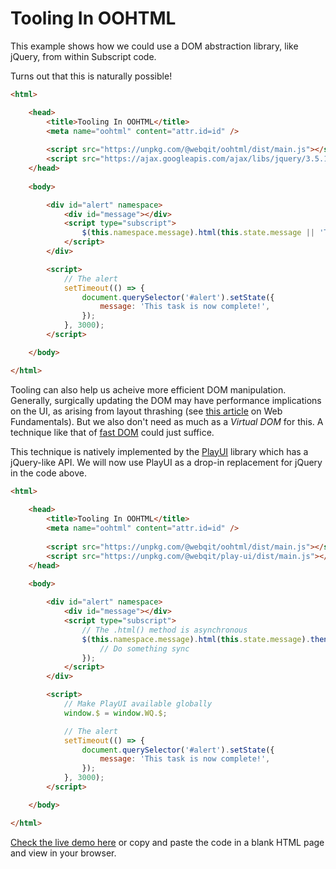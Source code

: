 # Tooling In OOHTML

This example shows how we could use a DOM abstraction library, like jQuery, from within Subscript code.

Turns out that this is naturally possible!

```html
<html>

    <head>
        <title>Tooling In OOHTML</title>
        <meta name="oohtml" content="attr.id=id" />
        
        <script src="https://unpkg.com/@webqit/oohtml/dist/main.js"></script>
        <script src="https://ajax.googleapis.com/ajax/libs/jquery/3.5.1/jquery.min.js"></script>
    </head>
        
    <body>

        <div id="alert" namespace>
            <div id="message"></div>
            <script type="subscript">
                $(this.namespace.message).html(this.state.message || 'Task pending...');
            </script>
        </div>

        <script>
            // The alert
            setTimeout(() => {
                document.querySelector('#alert').setState({
                    message: 'This task is now complete!',
                });
            }, 3000);
        </script>

    </body>

</html>
```

Tooling can also help us acheive more efficient DOM manipulation. Generally, surgically updating the DOM may have performance implications on the UI, as arising from layout thrashing (see [this article](https://developers.google.com/web/fundamentals/performance/rendering/avoid-large-complex-layouts-and-layout-thrashing) on Web Fundamentals). But we also don't need as much as a *Virtual DOM* for this. A technique like that of [fast DOM](https://github.com/wilsonpage/fastdom) could just suffice.

This technique is natively implemented by the [PlayUI](https://webqit.io/tooling/play-ui) library which has a jQuery-like API. We will now use PlayUI as a drop-in replacement for jQuery in the code above.
 
```html
<html>
    
    <head>
        <title>Tooling In OOHTML</title>
        <meta name="oohtml" content="attr.id=id" />
        
        <script src="https://unpkg.com/@webqit/oohtml/dist/main.js"></script>
        <script src="https://unpkg.com/@webqit/play-ui/dist/main.js"></script>
    </head>
            
    <body>

        <div id="alert" namespace>
            <div id="message"></div>
            <script type="subscript">
                // The .html() method is asynchronous
                $(this.namespace.message).html(this.state.message).then(() => {
                    // Do something sync
                });
            </script>
        </div>

        <script>
            // Make PlayUI available globally
            window.$ = window.WQ.$;

            // The alert
            setTimeout(() => {
                document.querySelector('#alert').setState({
                    message: 'This task is now complete!',
                });
            }, 3000);
        </script>

    </body>

</html>
```

[Check the live demo here](//webqit.io/tooling/.docs/oohtml/examples/tooling/.demos/index.html) or copy and paste the code in a blank HTML page and view in your browser.
